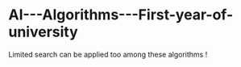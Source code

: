 # AI---Algorithms---First-year-of-university
Limited search can be applied too among these algorithms ! 
